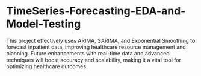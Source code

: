 # TimeSeries-Forecasting-EDA-and-Model-Testing
This project effectively uses ARIMA, SARIMA, and Exponential Smoothing to forecast inpatient data, improving healthcare resource management and planning. Future enhancements with real-time data and advanced techniques will boost accuracy and scalability, making it a vital tool for optimizing healthcare outcomes.
